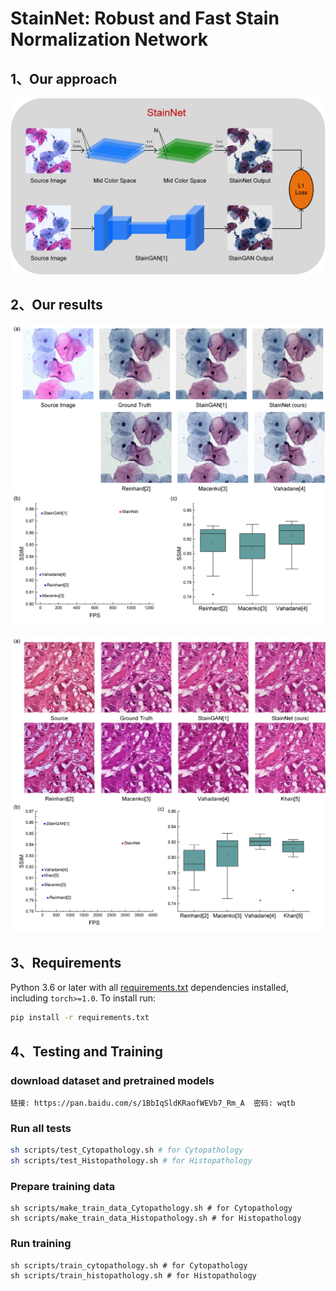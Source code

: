# StainNet: Robust and Fast Stain Normalization Network

## 1、Our approach

![stainnet](readme.assets/stainnet-1601983113087.jpg)

## 2、Our results

![Cytopathology](readme.assets/Cytopathology.jpg)

![hist](readme.assets/hist.jpg)

## 3、Requirements

Python 3.6 or later with all [requirements.txt](https://github.com/ultralytics/yolov3/blob/master/requirements.txt) dependencies installed, including `torch>=1.0`. To install run:

```bash
pip install -r requirements.txt
```

## 4、Testing and Training

###  download dataset and pretrained models

```shell
链接: https://pan.baidu.com/s/1BbIqSldKRaofWEVb7_Rm_A  密码: wqtb
```

### Run all tests

```bash
sh scripts/test_Cytopathology.sh # for Cytopathology
sh scripts/test_Histopathology.sh # for Histopathology
```

### Prepare training data

```shell
sh scripts/make_train_data_Cytopathology.sh # for Cytopathology
sh scripts/make_train_data_Histopathology.sh # for Histopathology
```

### Run training

```shell
sh scripts/train_cytopathology.sh # for Cytopathology
sh scripts/train_histopathology.sh # for Histopathology
```

